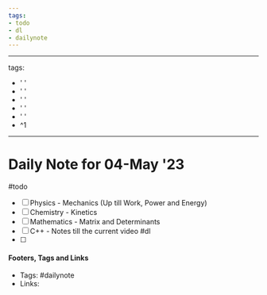 ```yaml
---
tags:
- todo
- dl
- dailynote
---
```


---
tags:
- ' '
- ' '
- ' '
- ' '
- ' '
- ^1
---


# Daily Note for 04-May '23
#todo
- [ ] Physics - Mechanics (Up till Work, Power and Energy)
- [ ] Chemistry - Kinetics
- [ ] Mathematics - Matrix and Determinants
- [ ] C++ - Notes till the current video
#dl 
- [ ] 

#### Footers, Tags and Links
- Tags: #dailynote 
- Links: 

[^1]: